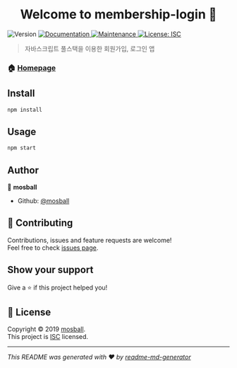 <h1 align="center">Welcome to membership-login 👋</h1>
<p>
  <img alt="Version" src="https://img.shields.io/badge/version-1.0.0-blue.svg?cacheSeconds=2592000" />
  <a href="https://github.com/mosball/membership-login#readme">
    <img alt="Documentation" src="https://img.shields.io/badge/documentation-yes-brightgreen.svg" target="_blank" />
  </a>
  <a href="https://github.com/mosball/membership-login/graphs/commit-activity">
    <img alt="Maintenance" src="https://img.shields.io/badge/Maintained%3F-yes-green.svg" target="_blank" />
  </a>
  <a href="https://github.com/mosball/membership-login/blob/master/LICENSE">
    <img alt="License: ISC" src="https://img.shields.io/badge/License-ISC-yellow.svg" target="_blank" />
  </a>
</p>

> 자바스크립트 풀스택을 이용한 회원가입, 로그인 앱

### 🏠 [Homepage](https://mosball-app1.herokuapp.com)

## Install

```sh
npm install
```

## Usage

```sh
npm start
```

## Author

👤 **mosball**

* Github: [@mosball](https://github.com/mosball)

## 🤝 Contributing

Contributions, issues and feature requests are welcome!<br />Feel free to check [issues page](https://github.com/mosball/membership-login/issues).

## Show your support

Give a ⭐️ if this project helped you!

## 📝 License

Copyright © 2019 [mosball](https://github.com/mosball).<br />
This project is [ISC](https://github.com/mosball/membership-login/blob/master/LICENSE) licensed.

***
_This README was generated with ❤️ by [readme-md-generator](https://github.com/kefranabg/readme-md-generator)_